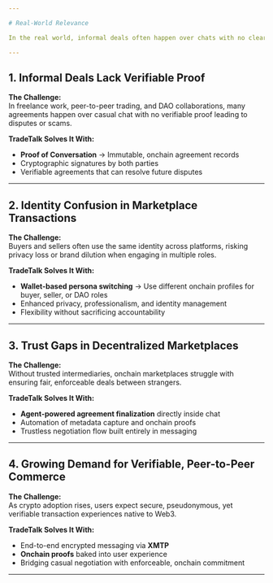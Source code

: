 ```yaml
---

# Real-World Relevance

In the real world, informal deals often happen over chats with no clear proof or enforceability. TradeTalk brings verifiable trust to these conversations by turning agreements into cryptographically signed, onchain records. This is essential for freelancers, marketplaces, DAO contributors, and anyone making financial or service agreements online. It bridges the gap between casual negotiation and enforceable commitment.

---
```


## 1. Informal Deals Lack Verifiable Proof

**The Challenge:**  
In freelance work, peer-to-peer trading, and DAO collaborations, many agreements happen over casual chat with no verifiable proof leading to disputes or scams.

**TradeTalk Solves It With:**  
- **Proof of Conversation** → Immutable, onchain agreement records  
- Cryptographic signatures by both parties  
- Verifiable agreements that can resolve future disputes

---

## 2. Identity Confusion in Marketplace Transactions

**The Challenge:**  
Buyers and sellers often use the same identity across platforms, risking privacy loss or brand dilution when engaging in multiple roles.

**TradeTalk Solves It With:**  
- **Wallet-based persona switching** → Use different onchain profiles for buyer, seller, or DAO roles  
- Enhanced privacy, professionalism, and identity management  
- Flexibility without sacrificing accountability

---

## 3. Trust Gaps in Decentralized Marketplaces

**The Challenge:**  
Without trusted intermediaries, onchain marketplaces struggle with ensuring fair, enforceable deals between strangers.

**TradeTalk Solves It With:**  
- **Agent-powered agreement finalization** directly inside chat  
- Automation of metadata capture and onchain proofs  
- Trustless negotiation flow built entirely in messaging

---

## 4. Growing Demand for Verifiable, Peer-to-Peer Commerce

**The Challenge:**  
As crypto adoption rises, users expect secure, pseudonymous, yet verifiable transaction experiences native to Web3.

**TradeTalk Solves It With:**  
- End-to-end encrypted messaging via **XMTP**  
- **Onchain proofs** baked into user experience  
- Bridging casual negotiation with enforceable, onchain commitment


---